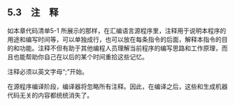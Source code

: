    

## 5.3　注　释

如本章代码清单5-1 所展示的那样，在汇编语言源程序里，注释用于说明本程序的用途和编写时间等，可以单独成行，也可以放在每条指令的后面，解释本指令的目的和功能。注释不但有助于其他编程人员理解当前程序的编写思路和工作原理，而且也能帮助你自己在以后的某个时间重拾这些记忆。

注释必须以英文字母“;”开始。

在源程序编译阶段，编译器将忽略所有注释。因此，在编译之后，这些和生成机器代码无关的内容都统统消失了。